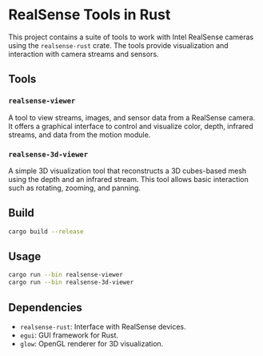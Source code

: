 # RealSense Tools in Rust

This project contains a suite of tools to work with Intel RealSense cameras
using the `realsense-rust` crate. The tools provide visualization and
interaction with camera streams and sensors.

## Tools

### `realsense-viewer`

A tool to view streams, images, and sensor data from a RealSense camera. It
offers a graphical interface to control and visualize color, depth, infrared
streams, and data from the motion module.

### `realsense-3d-viewer`

A simple 3D visualization tool that reconstructs a 3D cubes-based mesh using
the depth and an infrared stream. This tool allows basic interaction such as
rotating, zooming, and panning.

## Build

```sh
cargo build --release
```

## Usage

```sh
cargo run --bin realsense-viewer
cargo run --bin realsense-3d-viewer
```

## Dependencies

- `realsense-rust`: Interface with RealSense devices.
- `egui`: GUI framework for Rust.
- `glow`: OpenGL renderer for 3D visualization.
